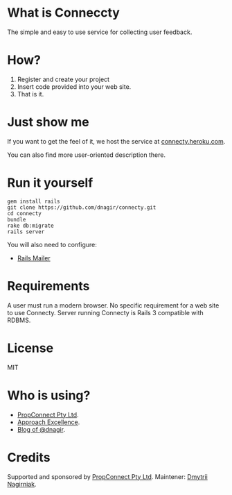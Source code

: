 What is Conneccty
==================

The simple and easy to use service for collecting user feedback.

How?
==================
1. Register and create your project
2. Insert code provided into your web site.
3. That is it.


Just show me
============
If you want to get the feel of it, we host the service at [connecty.heroku.com](http://connecty.heroku.com).

You can also find more user-oriented description there.

Run it yourself
==================

    gem install rails
    git clone https://github.com/dnagir/connecty.git
    cd connecty
    bundle
    rake db:migrate
    rails server

You will also need to configure:

- [Rails Mailer](http://guides.rubyonrails.org/action_mailer_basics.html#example-action-mailer-configuration)



Requirements
============
A user must run a modern browser.
No specific requirement for a web site to use Connecty.
Server running Connecty is Rails 3 compatible with RDBMS.


License
=================
MIT


Who is using?
================
- [PropConnect Pty Ltd](http://propconnect.com).
- [Approach Excellence](http://ApproachE.com).
- [Blog of @dnagir](http://blog.ApproachE.com).


Credits
=================
Supported and sponsored by [PropConnect Pty Ltd](http://propconnect.com).
Maintener: [Dmytrii Nagirniak](http://ApproachE.com).
